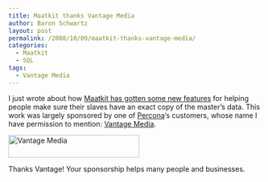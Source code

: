 ```yaml
---
title: Maatkit thanks Vantage Media
author: Baron Schwartz
layout: post
permalink: /2008/10/09/maatkit-thanks-vantage-media/
categories:
  - Maatkit
  - SQL
tags:
  - Vantage Media
---
```

I just wrote about how [Maatkit has gotten some new features][1] for helping people make sure their slaves have an exact copy of the master&#8217;s data. This work was largely sponsored by one of [Percona][2]&#8216;s customers, whose name I have permission to mention: [Vantage Media][3].

[<img src="http://www.vantagemedia.com/images/logo.gif" alt="Vantage Media" width="260" height="45" />][3]

Thanks Vantage! Your sponsorship helps many people and businesses.

 [1]: http://www.xaprb.com/blog/2008/10/04/how-to-check-mysql-replication-integrity-continually/
 [2]: http://www.percona.com/
 [3]: http://www.vantagemedia.com/